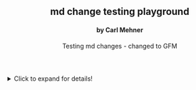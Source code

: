 
<article>

  
<header>

# md change testing playground

#### by Carl Mehner

Testing md changes - changed to GFM

</header>

  <details>
  <summary>Click to expand for details!</summary>
 
    inside details

</details>

</article>
